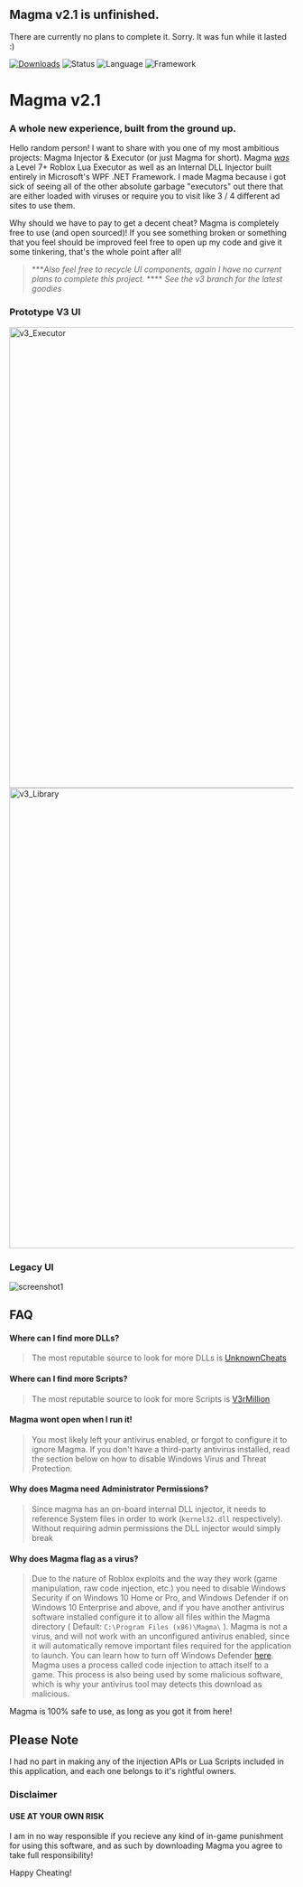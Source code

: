## Magma v2.1 is unfinished.
There are currently no plans to complete it. Sorry. It was fun while it lasted :)

[![Downloads](https://img.shields.io/github/downloads/rondotdll/Magma-Legacy/total?color=brightgreen)]()
![Status](https://img.shields.io/badge/status-incomplete-yellow)
![Language](https://img.shields.io/badge/language-C%23-blue)
![Framework](https://img.shields.io/badge/framework-WPF%20.NET-blue)

# Magma v2.1
### A whole new experience, built from the ground up.

Hello random person! I want to share with you one of my most ambitious projects: Magma Injector & Executor (or just Magma for short). Magma [*was*](https://devforum.roblox.com/t/welcoming-byfron-to-roblox/2018233) a Level 7+ Roblox Lua Executor as well as an Internal DLL Injector built entirely in Microsoft's WPF .NET Framework. 
I made Magma because i got sick of seeing all of the other absolute garbage "executors" out there that are either loaded with viruses or require you to visit like 3 / 4 different ad sites to use them.

Why should we have to pay to get a decent cheat? Magma is completely free to use (and open sourced)! If you see something broken or something that you feel should be improved feel free to open up my code and give it some tinkering, that's the whole point after all! 

> ****Also feel free to recycle UI components, again I have no current plans to complete this project.*
> **** *See the v3 branch for the latest goodies*

 ### Prototype V3 UI 
<img width="816" alt="v3_Executor" src="https://github.com/user-attachments/assets/514fc9c0-2601-48b0-be1e-20625c0929fc" />
<img width="816" alt="v3_Library" src="https://github.com/user-attachments/assets/b6453ca6-1f5d-407f-9024-ab2d44c42a51" />

### Legacy UI
![screenshot1](https://user-images.githubusercontent.com/47403033/114762908-3b12a200-9d30-11eb-8c8d-b523235b50ae.png)

## FAQ  

#### Where can I find more DLLs?

> The most reputable source to look for more DLLs is [UnknownCheats](https://www.unknowncheats.me/forum/search.php?searchid=18371288)

#### Where can I find more Scripts?

> The most reputable source to look for more Scripts is [V3rMillion](https://v3rmillion.net/)

#### Magma wont open when I run it!

 > You most likely left your antivirus enabled, or forgot to configure it to ignore Magma. If you don't have a third-party antivirus installed, read the section below on how to disable Windows Virus and Threat Protection. 

#### Why does Magma need Administrator Permissions?
 > Since magma has an on-board internal DLL injector, it needs to reference System files in order to work (`kernel32.dll` respectively). Without requiring admin permissions the DLL injector would simply break

#### Why does Magma flag as a virus?

> Due to the nature of Roblox exploits and the way they work (game manipulation, raw code injection, etc.) you need to disable Windows Security if on Windows 10 Home or Pro, and Windows Defender if on Windows 10 Enterprise and above, and if you have another antivirus software installed configure it to allow all files within the Magma directory ( Default: `C:\Program Files (x86)\Magma\` ). Magma is not a virus, and will not work with an unconfigured antivirus enabled, since it will automatically remove important files required for the application to launch. You can learn how to turn off Windows Defender [here](https://www.youtube.com/watch?v=TJb9CuVAHMI). Magma uses a process called code injection to attach itself to a game. This process is also being used by some malicious software, which is why your antivirus tool may detects this download as malicious.

Magma is 100% safe to use, as long as you got it from here!

## Please Note
I had no part in making any of the injection APIs or Lua Scripts included in this application, and each one belongs to it's rightful owners.

### Disclaimer
#### USE AT YOUR OWN RISK
I am in no way responsible if you recieve any kind of in-game punishment for using this software, and as such by downloading Magma you agree to take full responsibility!

Happy Cheating!
